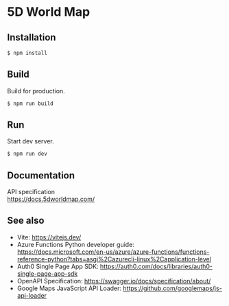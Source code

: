 # 5D World Map

## Installation

```sh
$ npm install
```

### 

## Build

Build for production.

```sh
$ npm run build
```

## Run

Start dev server.

```sh
$ npm run dev
```

## Documentation

API specification  
https://docs.5dworldmap.com/

## See also

* Vite: https://vitejs.dev/
* Azure Functions Python developer guide: https://docs.microsoft.com/en-us/azure/azure-functions/functions-reference-python?tabs=asgi%2Cazurecli-linux%2Capplication-level
* Auth0 Single Page App SDK: https://auth0.com/docs/libraries/auth0-single-page-app-sdk
* OpenAPI Specification: https://swagger.io/docs/specification/about/
* Google Maps JavaScript API Loader: https://github.com/googlemaps/js-api-loader
